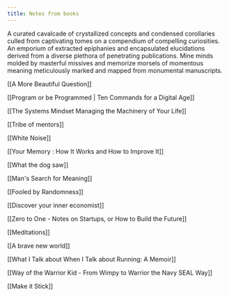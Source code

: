 ```yaml
---
title: Notes from books 
---
```

A curated cavalcade of crystallized concepts and condensed corollaries culled from captivating tomes on a compendium of compelling curiosities. An emporium of extracted epiphanies and encapsulated elucidations derived from a diverse plethora of penetrating publications. Mine minds molded by masterful missives and memorize morsels of momentous meaning meticulously marked and mapped from monumental manuscripts.

[[A More Beautiful Question]]

[[Program or be Programmed | Ten Commands for a Digital Age]]

[[The Systems Mindset Managing the Machinery of Your Life]]

[[Tribe of mentors]]

[[White Noise]]

[[Your Memory : How It Works and How to Improve It]]

[[What the dog saw]]

[[Man's Search for Meaning]]

[[Fooled by Randomness]]

[[Discover your inner economist]]

[[Zero to One - Notes on Startups, or How to Build the Future]]

[[Meditations]]

[[A brave new world]]

[[What I Talk about When I Talk about Running: A Memoir]]

[[Way of the Warrior Kid - From Wimpy to Warrior the Navy SEAL Way]]

[[Make it Stick]]